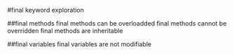 #final keyword exploration

##final methods
final methods can be overloadded
final methods cannot be overridden
final methods are inheritable

##final variables
final variables are not modifiable
